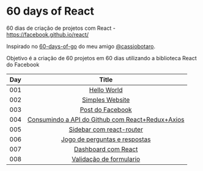 # 60 days of React
60 dias de criação de projetos com React - https://facebook.github.io/react/

Inspirado no [60-days-of-go](https://github.com/cassiobotaro/60-days-of-go) do meu amigo [@cassiobotaro](https://twitter.com/cassiobotaro).

Objetivo é a criação de 60 projetos em 60 dias utilizando a biblioteca React do Facebook

| Day | Title      |
| --- |:----------:|
| 001 | [Hello World](day01/)|
| 002 | [Simples Website](day02/)|
| 003 | [Post do Facebook](day03/)|
| 004 | [Consumindo a API do Github com React+Redux+Axios](day04/)|
| 005 | [Sidebar com react-router](day05/)|
| 006 | [Jogo de perguntas e respostas](day06/)|
| 007 | [Dashboard com React](day07/)|
| 008 | [Validação de formulario](day08/)|
